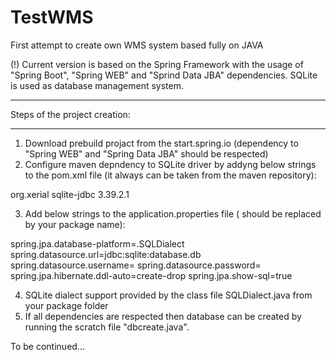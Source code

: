 # TestWMS
First attempt to create own WMS system based fully on JAVA

(!) Current version is based on the Spring Framework with the usage of "Spring Boot", "Spring WEB" and "Sprind Data JBA" dependencies.
SQLite is used as database management system.

*****************************************************
Steps of the project creation:
*****************************************************
1) Download prebuild projact from the start.spring.io (dependency to "Spring WEB" and "Spring Data JBA" should be respected)
2) Configure maven depndency to SQLite driver by addyng below strings to the pom.xml file (it always can be taken from the maven repository):

<!-- https://mvnrepository.com/artifact/org.xerial/sqlite-jdbc -->
<dependency>
    <groupId>org.xerial</groupId>
    <artifactId>sqlite-jdbc</artifactId>
    <version>3.39.2.1</version>
</dependency>

3) Add below strings to the application.properties file (<your package name> should be replaced by your package name):

spring.jpa.database-platform=<your package name>.SQLDialect
spring.datasource.url=jdbc:sqlite:database.db
spring.datasource.username=
spring.datasource.password=
spring.jpa.hibernate.ddl-auto=create-drop
spring.jpa.show-sql=true

4) SQLite dialect support provided by the class file SQLDialect.java from your package folder
5) If all dependencies are respected then database can be created by running the scratch file "dbcreate.java".

To be continued...
